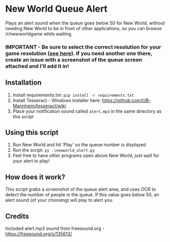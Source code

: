 # New World Queue Alert
Plays an alert sound when the queue goes below 50 for New World, without needing New World to be in front of other applications, so you can browse /r/newworldgame while waiting.

### IMPORTANT - Be sure to select the correct resolution for your game resolution ([see here](https://github.com/MaxJW/NewWorld-QueueAlert/blob/c7ea2dd26c197284cd423bca70e8e79fe758a791/newworld_alert.py#L64-L67)). If you need another one there, create an issue with a screenshot of the queue screen attached and I'll add it in!

## Installation
1. Install requirements.txt:  `pip install -r requirements.txt`
2. Install Tesseract - Windows installer here: https://github.com/UB-Mannheim/tesseract/wiki
3. Place your notification sound called `alert.mp3` in the same directory as this script

## Using this script
1. Run New World and hit 'Play' so the queue number is displayed
2. Run the script: `py .\newworld_alert.py`
3. Feel free to have other programs open above New World, just wait for your alert to play!

## How does it work?
This script grabs a screenshot of the queue alert area, and uses OCR to detect the number of people in the queue. If this value goes below 50, an alert sound (of your choosing) will play to alert you.

## Credits
Included alert.mp3 sound from freesound.org - https://freesound.org/s/135613/
